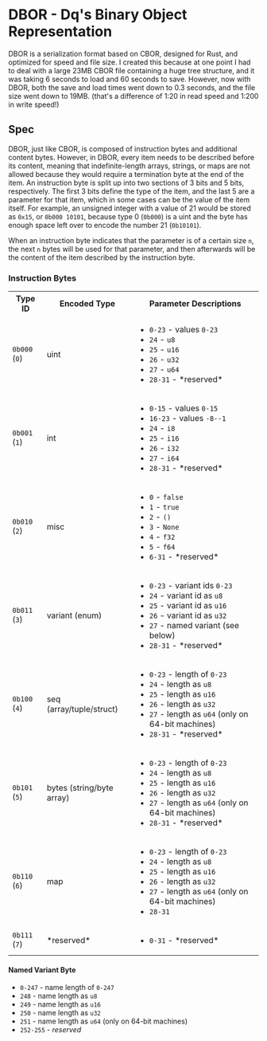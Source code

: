 # DBOR - Dq's Binary Object Representation

DBOR is a serialization format based on CBOR, designed for Rust, and optimized for speed and file size. I created this because at one point I had to deal with a large 23MB CBOR file containing a huge tree structure, and it was taking 6 seconds to load and 60 seconds to save. However, now with DBOR, both the save and load times went down to 0.3 seconds, and the file size went down to 19MB. (that's a difference of 1:20 in read speed and 1:200 in write speed!)

## Spec
DBOR, just like CBOR, is composed of instruction bytes and additional content bytes. However, in DBOR, every item needs to be described before its content, meaning that indefinite-length arrays, strings, or maps are not allowed because they would require a termination byte at the end of the item. An instruction byte is split up into two sections of 3 bits and 5 bits, respectively. The first 3 bits define the type of the item, and the last 5 are a parameter for that item, which in some cases can be the value of the item itself. For example, an unsigned integer with a value of 21 would be stored as `0x15`, or `0b000 10101`, because type 0 (`0b000`) is a uint and the byte has enough space left over to encode the number 21 (`0b10101`).

When an instruction byte indicates that the parameter is of a certain size `n`, the next `n` bytes will be used for that parameter, and then afterwards will be the content of the item described by the instruction byte.

### Instruction Bytes

<table>
  <tr>
    <th>Type ID</th>
    <th>Encoded Type</th>
    <th>Parameter Descriptions</th>
  </tr>
  <tr>
    <td><code>0b000</code> (<code>0</code>)</td>
    <td>uint</td>
    <td>
      <ul>
        <li><code>0-23</code> - values <code>0-23</code></li>
        <li><code>24</code> - <code>u8</code></li>
        <li><code>25</code> - <code>u16</code></li>
        <li><code>26</code> - <code>u32</code></li>
        <li><code>27</code> - <code>u64</code></li>
        <li><code>28-31</code> - *reserved*</li>
      </ul>
    </td>
  </tr>
  <tr>
    <td><code>0b001</code> (<code>1</code>)</td>
    <td>int</td>
    <td>
      <ul>
        <li><code>0-15</code> - values <code>0-15</code></li>
        <li><code>16-23</code> - values <code>-8--1</code></li>
        <li><code>24</code> - <code>i8</code></li>
        <li><code>25</code> - <code>i16</code></li>
        <li><code>26</code> - <code>i32</code></li>
        <li><code>27</code> - <code>i64</code></li>
        <li><code>28-31</code> - *reserved*</li>
      </ul>
    </td>
  </tr>
  <tr>
    <td><code>0b010</code> (<code>2</code>)</td>
    <td>misc</td>
    <td>
      <ul>
        <li><code>0</code> - <code>false</code></li>
        <li><code>1</code> - <code>true</code></li>
        <li><code>2</code> - <code>()</code></li>
        <li><code>3</code> - <code>None</code></li>
        <li><code>4</code> - <code>f32</code></li>
        <li><code>5</code> - <code>f64</code></li>
        <li><code>6-31</code> - *reserved*</li>
      </ul>
    </td>
  </tr>
  <tr>
    <td><code>0b011</code> (<code>3</code>)</td>
    <td>variant (enum)</td>
    <td>
      <ul>
        <li><code>0-23</code> - variant ids <code>0-23</code></li>
        <li><code>24</code> - variant id as <code>u8</code></li>
        <li><code>25</code> - variant id as <code>u16</code></li>
        <li><code>26</code> - variant id as <code>u32</code></li>
        <li><code>27</code> - named variant (see below)</li>
        <li><code>28-31</code> - *reserved*</li>
      </ul>
    </td>
  </tr>
  <tr>
    <td><code>0b100</code> (<code>4</code>)</td>
    <td>seq (array/tuple/struct)</td>
    <td>
      <ul>
        <li><code>0-23</code> - length of <code>0-23</code></li>
        <li><code>24</code> - length as <code>u8</code></li>
        <li><code>25</code> - length as <code>u16</code></li>
        <li><code>26</code> - length as <code>u32</code></li>
        <li><code>27</code> - length as <code>u64</code> (only on 64-bit machines)</li>
        <li><code>28-31</code> - *reserved*</li>
      </ul>
    </td>
  </tr>
  <tr>
    <td><code>0b101</code> (<code>5</code>)</td>
    <td>bytes (string/byte array)</td>
    <td>
      <ul>
        <li><code>0-23</code> - length of <code>0-23</code></li>
        <li><code>24</code> - length as <code>u8</code></li>
        <li><code>25</code> - length as <code>u16</code></li>
        <li><code>26</code> - length as <code>u32</code></li>
        <li><code>27</code> - length as <code>u64</code> (only on 64-bit machines)</li>
        <li><code>28-31</code> - *reserved*</li>
      </ul>
    </td>
  </tr>
  <tr>
    <td><code>0b110</code> (<code>6</code>)</td>
    <td>map</td>
    <td>
      <ul>
        <li><code>0-23</code> - length of <code>0-23</code></li>
        <li><code>24</code> - length as <code>u8</code></li>
        <li><code>25</code> - length as <code>u16</code></li>
        <li><code>26</code> - length as <code>u32</code></li>
        <li><code>27</code> - length as <code>u64</code> (only on 64-bit machines)</li>
        <li><code>28-31</code></li>
      </ul>
    </td>
  </tr>
  <tr>
    <td><code>0b111</code> (<code>7</code>)</td>
    <td>*reserved*</td>
    <td>
      <ul>
        <li><code>0-31</code> - *reserved*</li>
      </ul>
    </td>
  </tr>
</table>

#### Named Variant Byte
* <code>0-247</code> - name length of <code>0-247</code>
* <code>248</code> - name length as <code>u8</code>
* <code>249</code> - name length as <code>u16</code>
* <code>250</code> - name length as <code>u32</code>
* <code>251</code> - name length as <code>u64</code> (only on 64-bit machines)
* <code>252-255</code> - *reserved*
